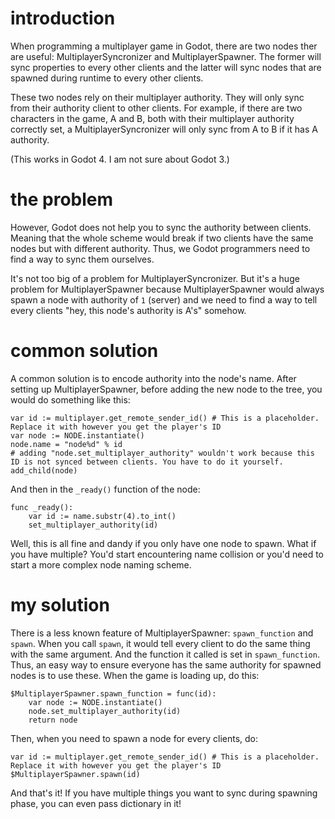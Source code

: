# introduction

When programming a multiplayer game in Godot, there are two nodes ther are useful: MultiplayerSyncronizer and MultiplayerSpawner. The former will sync properties to every other clients and the latter will sync nodes that are spawned during runtime to every other clients.

These two nodes rely on their multiplayer authority. They will only sync from their authority client to other clients. For example, if there are two characters in the game, A and B, both with their multiplayer authority correctly set, a MultiplayerSyncronizer will only sync from A to B if it has A authority.

(This works in Godot 4. I am not sure about Godot 3.)

# the problem

However, Godot does not help you to sync the authority between clients. Meaning that the whole scheme would break if two clients have the same nodes but with different authority. Thus, we Godot programmers need to find a way to sync them ourselves.

It's not too big of a problem for MultiplayerSyncronizer. But it's a huge problem for MultiplayerSpawner because MultiplayerSpawner would always spawn a node with authority of `1` (server) and we need to find a way to tell every clients "hey, this node's authority is A's" somehow.

# common solution

A common solution is to encode authority into the node's name. After setting up MultiplayerSpawner, before adding the new node to the tree, you would do something like this:

```
var id := multiplayer.get_remote_sender_id() # This is a placeholder. Replace it with however you get the player's ID
var node := NODE.instantiate()
node.name = "node%d" % id
# adding "node.set_multiplayer_authority" wouldn't work because this ID is not synced between clients. You have to do it yourself.
add_child(node)
```

And then in the `_ready()` function of the node:

```
func _ready():
    var id := name.substr(4).to_int()
    set_multiplayer_authority(id)
```

Well, this is all fine and dandy if you only have one node to spawn. What if you have multiple? You'd start encountering name collision or you'd need to start a more complex node naming scheme.

# my solution

There is a less known feature of MultiplayerSpawner: `spawn_function` and `spawn`. When you call `spawn`, it would tell every client to do the same thing with the same argument. And the function it called is set in `spawn_function`. Thus, an easy way to ensure everyone has the same authority for spawned nodes is to use these. When the game is loading up, do this:

```
$MultiplayerSpawner.spawn_function = func(id):
    var node := NODE.instantiate()
    node.set_multiplayer_authority(id)
    return node
```

Then, when you need to spawn a node for every clients, do:

```
var id := multiplayer.get_remote_sender_id() # This is a placeholder. Replace it with however you get the player's ID
$MultiplayerSpawner.spawn(id)
```

And that's it! If you have multiple things you want to sync during spawning phase, you can even pass dictionary in it!

